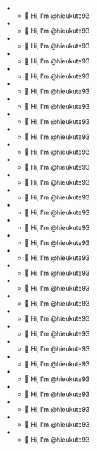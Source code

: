 - - 👋 Hi, I’m @hieukute93
- - 👋 Hi, I’m @hieukute93
- - 👋 Hi, I’m @hieukute93
- - 👋 Hi, I’m @hieukute93
- - 👋 Hi, I’m @hieukute93
- - 👋 Hi, I’m @hieukute93
- - 👋 Hi, I’m @hieukute93
- - 👋 Hi, I’m @hieukute93
- - 👋 Hi, I’m @hieukute93
- - 👋 Hi, I’m @hieukute93
- - 👋 Hi, I’m @hieukute93
- - 👋 Hi, I’m @hieukute93
- - 👋 Hi, I’m @hieukute93
- - 👋 Hi, I’m @hieukute93
- - 👋 Hi, I’m @hieukute93
- - 👋 Hi, I’m @hieukute93
- - 👋 Hi, I’m @hieukute93
- - 👋 Hi, I’m @hieukute93
- - 👋 Hi, I’m @hieukute93
- - 👋 Hi, I’m @hieukute93
- - 👋 Hi, I’m @hieukute93
- - 👋 Hi, I’m @hieukute93
- - 👋 Hi, I’m @hieukute93
- - 👋 Hi, I’m @hieukute93
- - 👋 Hi, I’m @hieukute93
- - 👋 Hi, I’m @hieukute93
- - 👋 Hi, I’m @hieukute93
- - 👋 Hi, I’m @hieukute93
- - 👋 Hi, I’m @hieukute93
